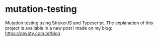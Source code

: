 # mutation-testing
Mutation testing using StrykerJS and Typescript. The explanation of this project is available in a new post I made on my blog:  https://devbty.com.br/blog
